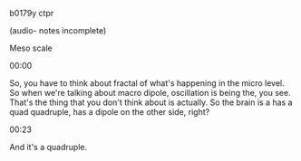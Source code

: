 b0179y ctpr

(audio- notes incomplete)

Meso scale

00:00

So, you have to think about fractal of what's happening in the micro level. So when we're talking about macro dipole, oscillation is being the, you see. That's the thing that you don't think about is actually. So the brain is a has a quad quadruple, has a dipole on the other side, right?

00:23

And it's a quadruple.